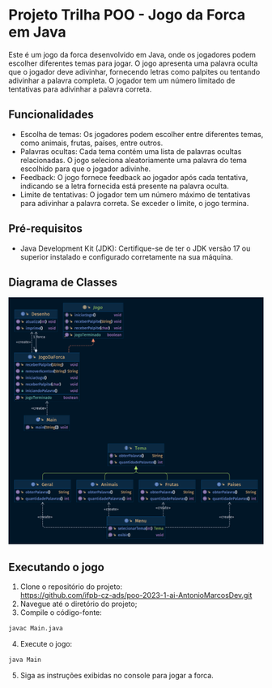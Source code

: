 # Projeto Trilha POO - Jogo da Forca em Java

Este é um jogo da forca desenvolvido em Java, onde os jogadores podem escolher diferentes temas para jogar. O jogo apresenta uma palavra oculta que o jogador deve adivinhar, fornecendo letras como palpites ou tentando adivinhar a palavra completa. O jogador tem um número limitado de tentativas para adivinhar a palavra correta.

## Funcionalidades

- Escolha de temas: Os jogadores podem escolher entre diferentes temas, como animais, frutas, países, entre outros.
- Palavras ocultas: Cada tema contém uma lista de palavras ocultas relacionadas. O jogo seleciona aleatoriamente uma palavra do tema escolhido para que o jogador adivinhe.
- Feedback: O jogo fornece feedback ao jogador após cada tentativa, indicando se a letra fornecida está presente na palavra oculta.
- Limite de tentativas: O jogador tem um número máximo de tentativas para adivinhar a palavra correta. Se exceder o limite, o jogo termina.

## Pré-requisitos

- Java Development Kit (JDK): Certifique-se de ter o JDK versão 17 ou superior instalado e configurado corretamente na sua máquina.

## Diagrama de Classes

![Diagrama de Classes](DiagramaDeClasses.png)

## Executando o jogo

1. Clone o repositório do projeto:  
https://github.com/ifpb-cz-ads/poo-2023-1-ai-AntonioMarcosDev.git
2. Navegue até o diretório do projeto;
3. Compile o código-fonte:
~~~bash
javac Main.java
~~~
4. Execute o jogo:
~~~bash
java Main
~~~
5. Siga as instruções exibidas no console para jogar a forca.
